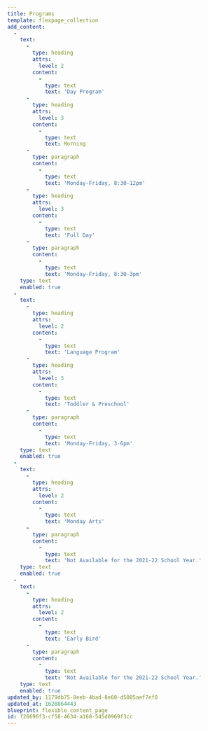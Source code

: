 ```yaml
---
title: Programs
template: flexpage_collection
add_content:
  -
    text:
      -
        type: heading
        attrs:
          level: 2
        content:
          -
            type: text
            text: 'Day Program'
      -
        type: heading
        attrs:
          level: 3
        content:
          -
            type: text
            text: Morning
      -
        type: paragraph
        content:
          -
            type: text
            text: 'Monday-Friday, 8:30-12pm'
      -
        type: heading
        attrs:
          level: 3
        content:
          -
            type: text
            text: 'Full Day'
      -
        type: paragraph
        content:
          -
            type: text
            text: 'Monday-Friday, 8:30-3pm'
    type: text
    enabled: true
  -
    text:
      -
        type: heading
        attrs:
          level: 2
        content:
          -
            type: text
            text: 'Language Program'
      -
        type: heading
        attrs:
          level: 3
        content:
          -
            type: text
            text: 'Toddler & Preschool'
      -
        type: paragraph
        content:
          -
            type: text
            text: 'Monday-Friday, 3-6pm'
    type: text
    enabled: true
  -
    text:
      -
        type: heading
        attrs:
          level: 2
        content:
          -
            type: text
            text: 'Monday Arts'
      -
        type: paragraph
        content:
          -
            type: text
            text: 'Not Available for the 2021-22 School Year.'
    type: text
    enabled: true
  -
    text:
      -
        type: heading
        attrs:
          level: 2
        content:
          -
            type: text
            text: 'Early Bird'
      -
        type: paragraph
        content:
          -
            type: text
            text: 'Not Available for the 2021-22 School Year.'
    type: text
    enabled: true
updated_by: 1179db75-8eeb-4bad-8e60-d5005aef7ef8
updated_at: 1628864443
blueprint: flexible_content_page
id: f26696f3-cf58-4634-a160-545d0969f3cc
---
```

